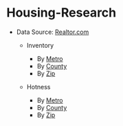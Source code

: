 # Housing-Research
 
+ Data Source: [Realtor.com](https://www.realtor.com/research/data)
	+ Inventory 
		+ By [Metro](https://econdata.s3-us-west-2.amazonaws.com/Reports/Core/RDC_Inventory_Core_Metrics_Metro_History.csv)
		+ By [County](https://econdata.s3-us-west-2.amazonaws.com/Reports/Core/RDC_Inventory_Core_Metrics_County_History.csv)
		+ By [Zip](https://econdata.s3-us-west-2.amazonaws.com/Reports/Core/RDC_Inventory_Core_Metrics_Zip_History.csv)

	+ Hotness 
		+ By [Metro](https://econdata.s3-us-west-2.amazonaws.com/Reports/Hotness/RDC_Inventory_Hotness_Metrics_Metro_History.csv)
		+ By [County](https://econdata.s3-us-west-2.amazonaws.com/Reports/Hotness/RDC_Inventory_Hotness_Metrics_County_History.csv)
		+ By [Zip](https://econdata.s3-us-west-2.amazonaws.com/Reports/Hotness/RDC_Inventory_Hotness_Metrics_Zip_History.csv)